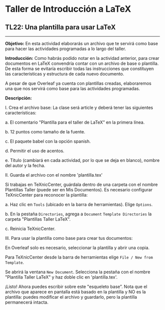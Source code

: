 ﻿# Taller de Introducción a LaTeX

## TL22: Una plantilla para usar LaTeX

---

**Objetivo:** En esta actividad elaborarás un archivo que te servirá como base para hacer las actividades programadas a lo largo del taller. 

**Introducción:** Como habrás podido notar en la actividad anterior, para crear documentos en LaTeX convendría contar con un archivo de base o plantilla. De esta forma se evitaría escribir todas las instrucciones que constituyen las características y estructura de cada nuevo documento. 

A pesar de que Overleaf ya cuenta con plantillas creadas, elaboraremos una que nos servirá como base para las actividades programadas.

**Descripción:**

I. Crea el archivo base: La clase será article y deberá tener las siguientes características:

a. El comentario "Plantilla para el taller de LaTeX” en la primera línea.

b. 12 puntos como tamaño de la fuente.

c. El paquete babel con la opción spanish.

d. Permitir el uso de acentos.

e. Título (cambiará en cada actividad, por lo que se deja en blanco), nombre del autor y la fecha.


II. Guarda el archivo con el nombre 'plantilla.tex' 

Si trabajas en TeXnicCenter, guárdala dentro de una carpeta con el nombre Plantillas Taller (puede ser en Mis Documentos). Es necesario configurar TeXnicCenter para reconocer la plantilla:

a. Haz clic en `Tools` (ubicado en la barra de herramientas). Elige `Options`.

b. En la pestaña `Directories`, agrega a `Document` `Template Directories` la carpeta "Plantillas Taller LaTeX".

c. Reinicia TeXnicCenter.

III. Para usar la plantilla como base para crear tus documentos:

En Overleaf solo es necesario, seleccionar la plantilla y abrir una copia.

Para TeXnicCenter desde la barra de herramientas elige `File / New from Template`. 

Se abrirá la ventana `New Document`. Selecciona la pestaña con el nombre "Plantilla Taller LaTeX" y haz doble clic en 'plantilla.tex'.

¡Listo! Ahora puedes escribir sobre este "esqueleto base”. Nota que el archivo que aparece en pantalla está basado en la plantilla y NO es la plantilla: puedes modificar el archivo y guardarlo, pero la plantilla permanecerá intacta.

